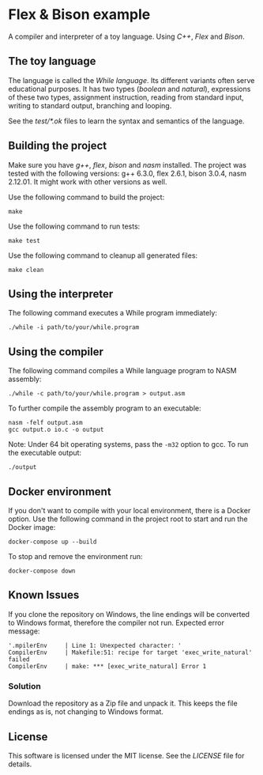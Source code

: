 # Flex & Bison example
A compiler and interpreter of a toy language. Using *C++*, *Flex* and *Bison*.

## The toy language
The language is called the *While language*. Its different variants often serve educational purposes. It has two types (*boolean* and *natural*), expressions of these two types, assignment instruction, reading from standard input, writing to standard output, branching and looping.

See the *test/\*.ok* files to learn the syntax and semantics of the language.

## Building the project
Make sure you have *g++*, *flex*, *bison* and *nasm* installed. The project was tested with the following versions: g++ 6.3.0, flex 2.6.1, bison 3.0.4, nasm 2.12.01. It might work with other versions as well.

Use the following command to build the project:
```
make
```
Use the following command to run tests:
```
make test
```
Use the following command to cleanup all generated files:
```
make clean
```

## Using the interpreter
The following command executes a While program immediately:
```
./while -i path/to/your/while.program
```

## Using the compiler
The following command compiles a While language program to NASM assembly:
```
./while -c path/to/your/while.program > output.asm
```
To further compile the assembly program to an executable:
```
nasm -felf output.asm
gcc output.o io.c -o output
```
Note: Under 64 bit operating systems, pass the `-m32` option to gcc.
To run the executable output:
```
./output
```

## Docker environment

If you don't want to compile with your local environment, there is a Docker option. Use the following command in the project root to start and run the Docker image:
```
docker-compose up --build
```

To stop and remove the environment run:
```
docker-compose down
```

## Known Issues

If you clone the repository on Windows, the line endings will be converted to Windows format, therefore the compiler not run. Expected error message:

```
'.mpilerEnv     | Line 1: Unexpected character: '
CompilerEnv     | Makefile:51: recipe for target 'exec_write_natural' failed
CompilerEnv     | make: *** [exec_write_natural] Error 1
```

### Solution

Download the repository as a Zip file and unpack it. This keeps the file endings as is, not changing to Windows format.

## License
This software is licensed under the MIT license. See the *LICENSE* file for details.
